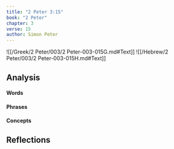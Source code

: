 ```yaml
---
title: "2 Peter 3:15"
book: "2 Peter"
chapter: 3
verse: 15
author: Simon Peter
---
```

![[/Greek/2 Peter/003/2 Peter-003-015G.md#Text]]
![[/Hebrew/2 Peter/003/2 Peter-003-015H.md#Text]]

## Analysis

#### Words

#### Phrases

#### Concepts

## Reflections
